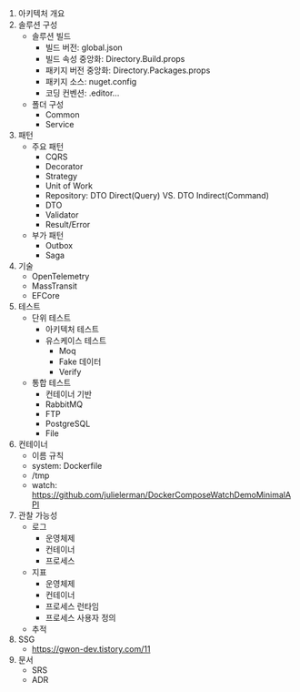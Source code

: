 1. 아키텍처 개요
1. 솔루션 구성
   - 솔루션 빌드
     - 빌드 버전: global.json
     - 빌드 속성 중앙화: Directory.Build.props
     - 패키지 버전 중앙화: Directory.Packages.props
     - 패키지 소스: nuget.config
     - 코딩 컨벤션: .editor...
   - 폴더 구성
     - Common
     - Service
1. 패턴
   - 주요 패턴
     - CQRS
     - Decorator
     - Strategy
     - Unit of Work
     - Repository: DTO Direct(Query) VS. DTO Indirect(Command)
     - DTO
     - Validator
     - Result/Error
   - 부가 패턴
     - Outbox
     - Saga
1. 기술
   - OpenTelemetry
   - MassTransit
   - EFCore
1. 테스트
   - 단위 테스트
     - 아키텍처 테스트
     - 유스케이스 테스트
       - Moq
       - Fake 데이터
       - Verify
   - 통합 테스트
     - 컨테이너 기반
     - RabbitMQ
     - FTP
     - PostgreSQL
     - File
1. 컨테이너
   - 이름 규칙
   - system: Dockerfile
   - /tmp
   - watch: https://github.com/julielerman/DockerComposeWatchDemoMinimalAPI
1. 관찰 가능성
   - 로그
     - 운영체제
     - 컨테이너
     - 프로세스
   - 지표
     - 운영체제
     - 컨테이너
     - 프로세스 런타임
     - 프로세스 사용자 정의
   - 추적
1. SSG
   - https://gwon-dev.tistory.com/11
1. 문서
   - SRS
   - ADR 
     